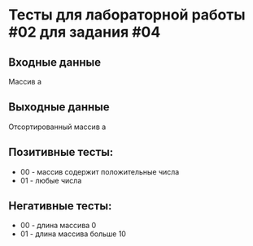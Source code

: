 # Тесты для лабораторной работы #02 для задания #04

## Входные данные 
Массив a

## Выходные данные
Отсортированный массив a

## Позитивные тесты:
 - 00 - массив содержит положительные числа
 - 01 - любые числа

## Негативные тесты:
 - 00 - длина массива 0
 - 01 - длина массива больше 10

